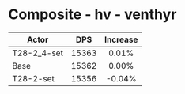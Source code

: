 # Composite - hv - venthyr
| Actor | DPS | Increase |
|---|:---:|:---:|
|T28-2_4-set|15363|0.01%|
|Base|15362|0.00%|
|T28-2-set|15356|-0.04%|
